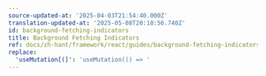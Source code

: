 ```yaml
---
source-updated-at: '2025-04-03T21:54:40.000Z'
translation-updated-at: '2025-05-08T20:18:56.740Z'
id: background-fetching-indicators
title: Background Fetching Indicators
ref: docs/zh-hant/framework/react/guides/background-fetching-indicators.md
replace:
  'useMutation[(]': 'useMutation(() => '
---
```

